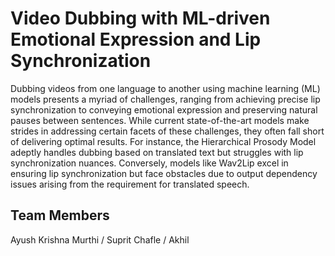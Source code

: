 # Video Dubbing with ML-driven Emotional Expression and Lip Synchronization
Dubbing videos from one language to another using machine learning (ML)
models presents a myriad of challenges, ranging from achieving precise
lip synchronization to conveying emotional expression and preserving
natural pauses between sentences. While current state-of-the-art models
make strides in addressing certain facets of these challenges, they often fall
short of delivering optimal results. For instance, the Hierarchical Prosody
Model adeptly handles dubbing based on translated text but struggles with
lip synchronization nuances. Conversely, models like Wav2Lip excel in
ensuring lip synchronization but face obstacles due to output dependency
issues arising from the requirement for translated speech.

## Team Members
Ayush Krishna Murthi / Suprit Chafle / Akhil
